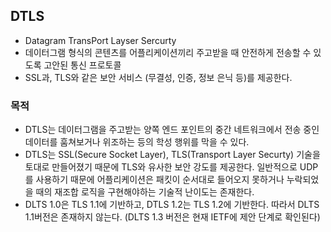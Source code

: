 ## DTLS

- Datagram TransPort Layser Sercurty
- 데이터그램 형식의 콘텐츠를 어플리케이션끼리 주고받을 때 안전하게 전송할 수 있도록 고안된 통신 프로토콜
- SSL과, TLS와 같은 보안 서비스 (무결성, 인증, 정보 은닉 등)를 제공한다.



### 목적

- DTLS는 데이터그램을 주고받는 양쪽 엔드 포인트의 중간 네트워크에서 전송 중인 데이터를 훔쳐보거나 위조하는 등의 학성 행위를 막을 수 있다.
- DTLS는 SSL(Secure Socket Layer), TLS(Transport Layer Securty) 기술을 토대로 만들어졌기 때문에 TLS와 유사한 보안 강도를 제공한다. 일반적으로 UDP를 사용하기 때문에 어플리케이션은 패킷이 순서대로 들어오지 못하거나 누락되었을 때의 재조합 로직을 구현해야하는 기술적 난이도는 존재한다.
- DLTS 1.0은 TLS 1.1에 기반하고, DTLS 1.2는 TLS 1.2에 기반한다. 따라서 DLTS 1.1버전은 존재하지 않는다. (DLTS 1.3 버전은 현재 IETF에 제안 단계로 확인된다)